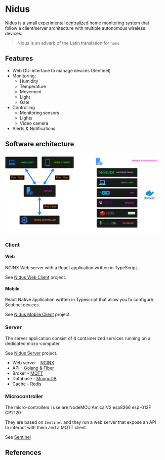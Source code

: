 # Nidus

Nidus is a small experimental centralized home monitoring system that follow a
client/server architecture with multiple autonomous wireless devices.

> Nidus is an adverb of the Latin translation for `home`.

## Features

- Web GUI interface to manage devices (Sentinel)
- Monitoring:
	- Humidity
	- Temperature
	- Movement
	- Light
	- Gate
- Controlling
	- Monitoring sensors
	- Lights
	- Video camera
- Alerts & Notifications

## Software architecture

![](software-architecture.png)
### Client

#### Web

NGINX Web server with a React application written in TypeScript.

See [Nidus Web Client](https://github.com/alexandrelamberty/nidus-web-client/) project.


#### Mobile

React Native application written in Typescript that allow you to configure Sentinel devices. 

See [Nidus Mobile Client](https://github.com/alexandrelamberty/nidus-mobile-client/) project.

### Server

The server application consist of 4 containerized services running on a
dedicated micro-computer.

See [Nidus Server](https://github.com/alexandrelamberty/nidus/server/) project.

- Web server - [NGINX]()
- API - [Golang]() & [Fiber]()
- Broker - [MQTT]()
- Database - [MongoDB]()
- Cache - [Redis]()

### Microcontroller

The micro-controllers I use are NodeMCU Amica V2 esp8266 esp-012F CP2120

They are based on `Sentinel` and they run a web server that expose an API to
interact with them and a MQTT client.

See [Sentinel](https://github.com/alexandrelamberty/sentinel/)

## References

